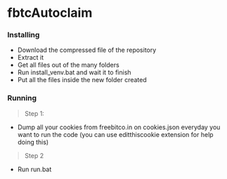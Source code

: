 # fbtcAutoclaim



<h3>Installing </h3>

 - Download the compressed file of the repository 
 - Extract it
 - Get all files out of the many folders
 - Run install_venv.bat and wait it to finish
 - Put all the files inside the new folder created


<h3>Running </h3>

 > Step 1:<br>

 - Dump all your cookies from freebitco.in on cookies.json everyday you want to run the code (you can use editthiscookie extension for help doing this)<br>
>  Step 2<br>

 - Run run.bat<br>




